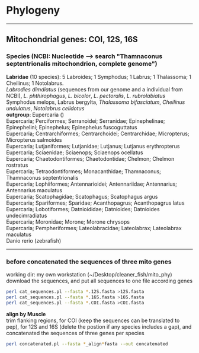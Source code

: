 # Phylogeny
-----------
## Mitochondrial genes: COI, 12S, 16S
### Species (NCBI: Nucleotide --> search "Thamnaconus septentrionalis mitochondrion, complete genome")
**Labridae** (10 species): 5 Labroides; 1 Symphodus; 1 Labrus; 1 Thalassoma; 1 Cheilinus; 1 Notolabrus.     
*Labrodies dimdiatus* (sequences from our genome and a individual from NCBI), *L. phthirophagus*, *L. bicolor*, *L. pectoralis*, *L. rubrolabiatus*     
Symphodus melops, Labrus bergylta, *Thalassoma bifasciatum*, *Cheilinus undulatus*, *Notolabrus celidotus*    
**outgroup**: Eupercaria ()     
Eupercaria; Perciformes; Serranoidei; Serranidae; Epinephelinae; Epinephelini; Epinephelus; Epinephelus fuscoguttatus    
Eupercaria; Centrarchiformes; Centrarchoidei; Centrarchidae; Micropterus; Micropterus salmoides    
Eupercaria; Lutjaniformes; Lutjanidae; Lutjanus; Lutjanus erythropterus     
Eupercaria; Sciaenidae; Sciaenops; Sciaenops ocellatus     
Eupercaria; Chaetodontiformes; Chaetodontidae; Chelmon; Chelmon rostratus     
Eupercaria; Tetraodontiformes; Monacanthidae; Thamnaconus; Thamnaconus septentrionalis     
Eupercaria; Lophiiformes; Antennarioidei; Antennariidae; Antennarius; Antennarius maculatus       
Eupercaria; Scatophagidae; Scatophagus; Scatophagus argus        
Eupercaria; Spariformes; Sparidae; Acanthopagrus; Acanthopagrus latus      
Eupercaria; Lobotiformes; Datnioididae; Datnioides; Datnioides undecimradiatus     
Eupercaria; Moronidae; Morone; Morone chrysops     
Eupercaria; Pempheriformes; Lateolabracidae; Lateolabrax; Lateolabrax maculatus  
Danio rerio (zebrafish)     
***
### before concatenated the sequences of three mito genes
working dir: my own workstation (~/Desktop/cleaner_fish/mito_phy)    
download the sequences, and put all sequences to one file according genes      
```bash
perl cat_sequences.pl --fasta *.12S.fasta >12S.fasta
perl cat_sequences.pl --fasta *.16S.fasta >16S.fasta
perl cat_sequences.pl --fasta *.COI.fasta >COI.fasta
```
**align by Muscle**    
trim flanking regions, for COI (keep the sequences can be translated to pep), for 12S and 16S (delete the postion if any species includes a gap), and concatenated the sequences of three genes per species       
```bash
perl concatenated.pl --fasta *_align*fasta --out concatenated
```
